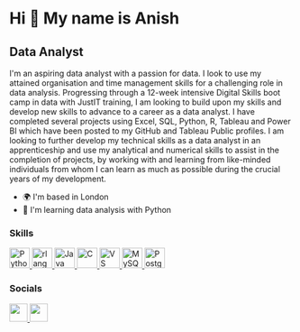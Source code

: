 Hi 👋 My name is Anish
======================

Data Analyst
------------

I'm an aspiring data analyst with a passion for data. I look to use my attained organisation and time management skills for a challenging role in data analysis. Progressing through a 12-week intensive Digital Skills boot camp in data with JustIT training, I am looking to build upon my skills and develop new skills to advance to a career as a data analyst. I have completed several projects using Excel, SQL, Python, R, Tableau and Power BI which have been posted to my GitHub and Tableau Public profiles. I am looking to further develop my technical skills as a data analyst in an apprenticeship and use my analytical and numerical skills to assist in the completion of projects, by working with and learning from like-minded individuals from whom I can learn as much as possible during the crucial years of my development.

* 🌍  I'm based in London
* 🧠  I'm learning data analysis with Python

### Skills 
<p align="left">
  <a href="https://www.python.org/" target="_blank" rel="noreferrer">
    <img src="https://raw.githubusercontent.com/danielcranney/readme-generator/main/public/icons/skills/python-colored.svg"
    width="36" height="36" alt="Python" />
  </a>
  <a href="https://www.r-project.org/" target="_blank" rel="noreferrer">
    <img src="https://raw.githubusercontent.com/danielcranney/readme-generator/main/public/icons/skills/rlang-colored.svg"
    width="36" height="36" alt="rlang" />
  </a>
  <a href="https://www.oracle.com/java/" target="_blank" rel="noreferrer">
    <img src="https://raw.githubusercontent.com/danielcranney/readme-generator/main/public/icons/skills/java-colored.svg"
    width="36" height="36" alt="Java" />
  </a>
  <a href="https://docs.microsoft.com/en-us/cpp/?view=msvc-170" target="_blank"
  rel="noreferrer">
    <img src="https://raw.githubusercontent.com/danielcranney/readme-generator/main/public/icons/skills/c-colored.svg"
    width="36" height="36" alt="C" />
  </a>
  <a href="https://code.visualstudio.com/" target="_blank" rel="noreferrer">
    <img src="https://raw.githubusercontent.com/danielcranney/readme-generator/main/public/icons/skills/visualstudiocode.svg"
    width="36" height="36" alt="VS Code" />
  </a>
  <a href="https://www.mysql.com/" target="_blank" rel="noreferrer">
    <img src="https://raw.githubusercontent.com/danielcranney/readme-generator/main/public/icons/skills/mysql-colored.svg"
    width="36" height="36" alt="MySQL" />
  </a>
  <a href="https://www.postgresql.org/" target="_blank" rel="noreferrer">
    <img src="https://raw.githubusercontent.com/danielcranney/readme-generator/main/public/icons/skills/postgresql-colored.svg"
    width="36" height="36" alt="PostgreSQL" />
  </a>
                    
### Socials

<p align="left">
  <a href="https://www.github.com/anish-m02" target="_blank" rel="noreferrer">
    <picture>
      <source media="(prefers-color-scheme: dark)" srcset="https://raw.githubusercontent.com/danielcranney/readme-generator/main/public/icons/socials/github-dark.svg"
      />
      <source media="(prefers-color-scheme: light)" srcset="https://raw.githubusercontent.com/danielcranney/readme-generator/main/public/icons/socials/github.svg"
      />
      <img src="https://raw.githubusercontent.com/danielcranney/readme-generator/main/public/icons/socials/github.svg"
      width="32" height="32" />
    </picture>
  </a>
  <a href="https://www.linkedin.com/in/anish-mistry-b98079291" target="_blank"
  rel="noreferrer">
    <picture>
      <source media="(prefers-color-scheme: dark)" srcset="https://raw.githubusercontent.com/danielcranney/readme-generator/main/public/icons/socials/linkedin-dark.svg"
      />
      <source media="(prefers-color-scheme: light)" srcset="https://raw.githubusercontent.com/danielcranney/readme-generator/main/public/icons/socials/linkedin.svg"
      />
      <img src="https://raw.githubusercontent.com/danielcranney/readme-generator/main/public/icons/socials/linkedin.svg"
      width="32" height="32" />
    </picture>
  </a>
</p>
